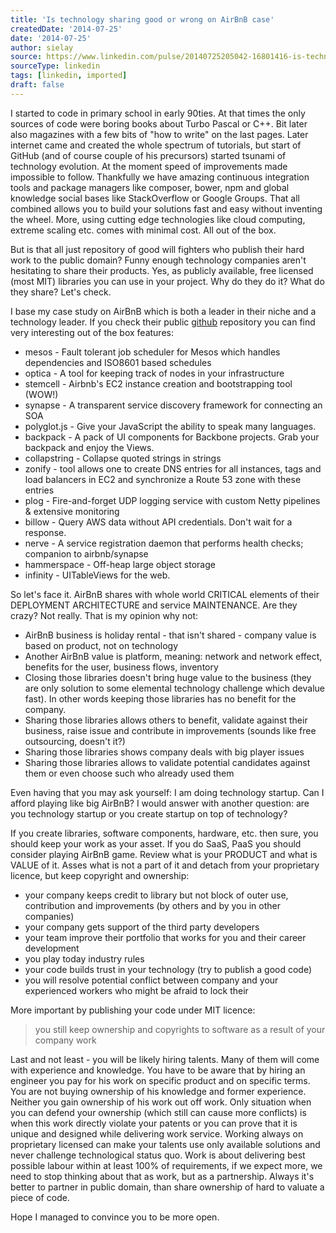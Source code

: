 ```yaml
---
title: 'Is technology sharing good or wrong on AirBnB case'
createdDate: '2014-07-25'
date: '2014-07-25'
author: sielay
source: https://www.linkedin.com/pulse/20140725205042-16801416-is-technology-sharing-good-or-wrong-on-airbnb-case/
sourceType: linkedin
tags: [linkedin, imported]
draft: false
---
```


I started to code in primary school in early 90ties. At that times the only sources of code were boring books about Turbo Pascal or C++. Bit later also magazines with a few bits of "how to write" on the last pages. Later internet came and created the whole spectrum of tutorials, but start of GitHub (and of course couple of his precursors) started tsunami of technology evolution. At the moment speed of improvements made impossible to follow. Thankfully we have amazing continuous integration tools and package managers like composer, bower, npm and global knowledge social bases like StackOverflow or Google Groups. That all combined allows you to build your solutions fast and easy without inventing the wheel. More, using cutting edge technologies like cloud computing, extreme scaling etc. comes with minimal cost. All out of the box.

But is that all just repository of good will fighters who publish their hard work to the public domain? Funny enough technology companies aren't hesitating to share their products. Yes, as publicly available, free licensed (most MIT) libraries you can use in your project. Why do they do it? What do they share? Let's check.

I base my case study on AirBnB which is both a leader in their niche and a technology leader. If you check their public [github](https://github.com/airbnb) repository you can find very interesting out of the box features:

 * mesos - Fault tolerant job scheduler for Mesos which handles dependencies and ISO8601 based schedules
 * optica - A tool for keeping track of nodes in your infrastructure
 * stemcell - Airbnb's EC2 instance creation and bootstrapping tool (WOW!)
 * synapse - A transparent service discovery framework for connecting an SOA
 * polyglot.js - Give your JavaScript the ability to speak many languages.
 * backpack - A pack of UI components for Backbone projects. Grab your backpack and enjoy the Views.
 * collapstring - Collapse quoted strings in strings
 * zonify - tool allows one to create DNS entries for all instances, tags and load balancers in EC2 and synchronize a Route 53 zone with these entries
 * plog - Fire-and-forget UDP logging service with custom Netty pipelines & extensive monitoring
 * billow - Query AWS data without API credentials. Don't wait for a response.
 * nerve - A service registration daemon that performs health checks; companion to airbnb/synapse
 * hammerspace - Off-heap large object storage
 * infinity - UITableViews for the web.

So let's face it. AirBnB shares with whole world CRITICAL elements of their DEPLOYMENT ARCHITECTURE and service MAINTENANCE. Are they crazy? Not really. That is my opinion why not:

 * AirBnB business is holiday rental - that isn't shared - company value is based on product, not on technology
 * Another AirBnB value is platform, meaning: network and network effect, benefits for the user, business flows, inventory
 * Closing those libraries doesn't bring huge value to the business (they are only solution to some elemental technology challenge which devalue fast). In other words keeping those libraries has no benefit for the company.
 * Sharing those libraries allows others to benefit, validate against their business, raise issue and contribute in improvements (sounds like free outsourcing, doesn't it?)
 * Sharing those libraries shows company deals with big player issues
 * Sharing those libraries allows to validate potential candidates against them or even choose such who already used them

Even having that you may ask yourself: I am doing technology startup. Can I afford playing like big AirBnB? I would answer with another question: are you technology startup or you create startup on top of technology?

If you create libraries, software components, hardware, etc. then sure, you should keep your work as your asset. If you do SaaS, PaaS you should consider playing AirBnB game. Review what is your PRODUCT and what is VALUE of it. Asses what is not a part of it and detach from your proprietary licence, but keep copyright and ownership:

 * your company keeps credit to library but not block of outer use, contribution and improvements (by others and by you in other companies)
 * your company gets support of the third party developers
 * your team improve their portfolio that works for you and their career development
 * you play today industry rules
 * your code builds trust in your technology (try to publish a good code)
 * you will resolve potential conflict between company and your experienced workers who might be afraid to lock their

More important by publishing your code under MIT licence:

> you still keep ownership and copyrights to software as a result of your company work

Last and not least - you will be likely hiring talents. Many of them will come with experience and knowledge. You have to be aware that by hiring an engineer you pay for his work on specific product and on specific terms. You are not buying ownership of his knowledge and former experience. Neither you gain ownership of his work out off work. Only situation when you can defend your ownership (which still can cause more conflicts) is when this work directly violate your patents or you can prove that it is unique and designed while delivering work service. Working always on proprietary licensed can make your talents use only available solutions and never challenge technological status quo. Work is about delivering best possible labour within at least 100% of requirements, if we expect more, we need to stop thinking about that as work, but as a partnership. Always it's better to partner in public domain, than share ownership of hard to valuate a piece of code.

Hope I managed to convince you to be more open.
